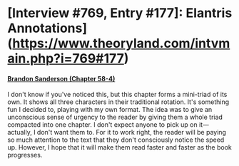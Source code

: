 # [Interview #769, Entry #177]: Elantris Annotations](https://www.theoryland.com/intvmain.php?i=769#177)

#### [Brandon Sanderson (Chapter 58-4)](http://www.brandonsanderson.com/annotation/79/Elantris-Chapter-58-4)

I don't know if you've noticed this, but this chapter forms a mini-triad of its own. It shows all three characters in their traditional rotation. It's something fun I decided to, playing with my own format. The idea was to give an unconscious sense of urgency to the reader by giving them a whole triad compacted into one chapter. I don't expect anyone to pick up on it—actually, I don't want them to. For it to work right, the reader will be paying so much attention to the text that they don't consciously notice the speed up. However, I hope that it will make them read faster and faster as the book progresses.

